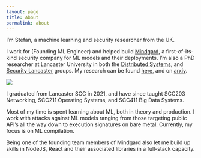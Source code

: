 ```yaml
---
layout: page
title: About
permalink: about
---
```


I’m Stefan, a machine learning and security researcher from the UK.

I work for (Founding ML Engineer) and helped build [Mindgard](https://mindgard.ai/), a first-of-its-kind security company for ML models and their deployments. I’m also a PhD researcher at Lancaster University in both the [Distributed Systems](https://eds.lancs.ac.uk/), and [Security Lancaster](https://ssg.lancs.ac.uk/people/) groups. My research can be found [here](https://www.lancaster.ac.uk/security-lancaster/about/all-staff/stefan-trawicki), and on [arxiv](https://arxiv.trawicki.io).

<img class="mx-auto w-1/2" src="{{site.baseurl}}/assets/img/stefan.png">

I graduated from Lancaster SCC in 2021, and have since taught SCC203 Networking, SCC211 Operating Systems, and SCC411 Big Data Systems.

Most of my time is spent learning about ML, both in theory and production. I work with attacks against ML models ranging from those targeting public API’s all the way down to execution signatures on bare metal. Currently, my focus is on ML compilation.

Being one of the founding team members of Mindgard also let me build up skills in NodeJS, React and their associated libraries in a full-stack capacity.
